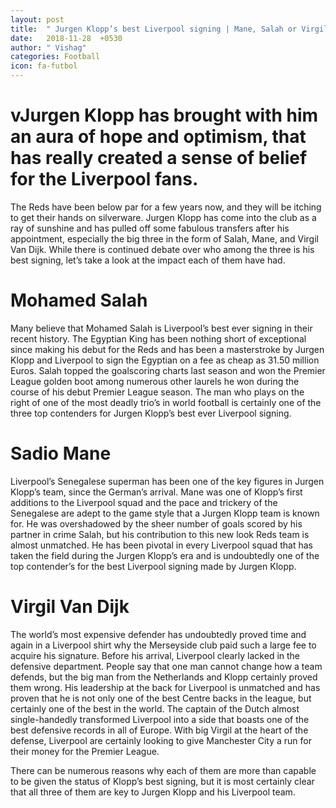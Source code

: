 ```yaml
---
layout: post
title:  " Jurgen Klopp’s best Liverpool signing | Mane, Salah or Virgil Van Dijk?"
date:   2018-11-28  +0530
author: " Vishag"
categories: Football
icon: fa-futbol
--- 
```


# vJurgen Klopp has brought with him an aura of hope and optimism, that has really created a sense of belief for the Liverpool fans.
The Reds have been below par for a few years now, and they will be itching to get their hands on silverware. Jurgen Klopp has come into the club as a ray of sunshine and has pulled off some fabulous transfers after his appointment, especially the big three in the form of Salah, Mane, and Virgil Van Dijk. While there is continued debate over who among the three is his best signing, let’s take a look at the impact each of them have had. 

 

# Mohamed Salah
Many believe that Mohamed Salah is Liverpool’s best ever signing in their recent history. The Egyptian King has been nothing short of exceptional since making his debut for the Reds and has been a masterstroke by Jurgen Klopp and Liverpool to sign the Egyptian on a fee as cheap as 31.50 million Euros. Salah topped the goalscoring charts last season and won the Premier League golden boot among numerous other laurels he won during the course of his debut Premier League season. The man who plays on the right of one of the most deadly trio’s in world football is certainly one of the three top contenders for Jurgen Klopp’s best ever Liverpool signing.

 

# Sadio Mane
Liverpool’s Senegalese superman has been one of the key figures in Jurgen Klopp’s team, since the German’s arrival. Mane was one of Klopp’s first additions to the Liverpool squad and the pace and trickery of the Senegalese are adept to the game style that a Jurgen Klopp team is known for. He was overshadowed by the sheer number of goals scored by his partner in crime Salah, but his contribution to this new look Reds team is almost unmatched. He has been pivotal in every Liverpool squad that has taken the field during the Jurgen Klopp’s era and is undoubtedly one of the top contender’s for the best Liverpool signing made by Jurgen Klopp.

 

# Virgil Van Dijk
The world’s most expensive defender has undoubtedly proved time and again in a Liverpool shirt why the Merseyside club paid such a large fee to acquire his signature. Before his arrival, Liverpool clearly lacked in the defensive department. People say that one man cannot change how a team defends, but the big man from the Netherlands and Klopp certainly proved them wrong. His leadership at the back for Liverpool is unmatched and has proven that he is not only one of the best Centre backs in the league, but certainly one of the best in the world. The captain of the Dutch almost single-handedly transformed Liverpool into a side that boasts one of the best defensive records in all of Europe. With big Virgil at the heart of the defense, Liverpool are certainly looking to give Manchester City a run for their money for the Premier League. 

There can be numerous reasons why each of them are more than capable to be given the status of Klopp’s best signing, but it is most certainly clear that all three of them are key to Jurgen Klopp and his Liverpool team. 